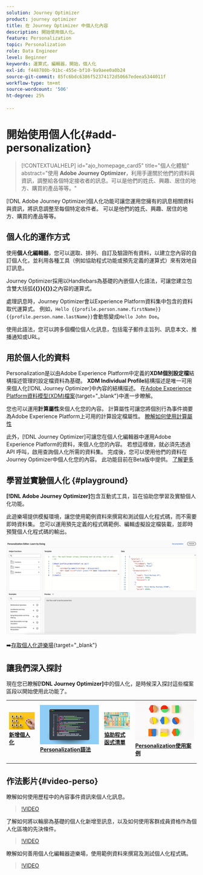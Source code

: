 ```yaml
---
solution: Journey Optimizer
product: journey optimizer
title: 在 Journey Optimizer 中個人化內容
description: 開始使用個人化。
feature: Personalization
topic: Personalization
role: Data Engineer
level: Beginner
keywords: 運算式，編輯器，開始，個人化
exl-id: f448780b-91bc-455e-bf10-9a9aee0a0b24
source-git-commit: 85fc6bdc6386f52374172d50667edeea5344011f
workflow-type: tm+mt
source-wordcount: '506'
ht-degree: 25%

---
```


# 開始使用個人化{#add-personalization}

>[!CONTEXTUALHELP]
>id="ajo_homepage_card5"
>title="個人化體驗"
>abstract="使用 **Adobe Journey Optimizer**，利用手邊關於他們的資料與資訊，調整給各個特定接收者的訊息。可以是他們的姓氏、興趣、居住的地方、購買的產品等等。"

[!DNL Adobe Journey Optimizer]個人化功能可讓您運用您擁有的訊息相關資料與資訊，將訊息調整至每個特定收件者。 可以是他們的姓氏、興趣、居住的地方、購買的產品等等。

## 個人化的運作方式

使用&#x200B;**個人化編輯器**，您可以選取、排列、自訂及驗證所有資料，以建立您內容的自訂個人化，並利用各種工具（例如協助程式功能或預先定義的運算式）來有效地自訂訊息。

Journey Optimizer採用以Handlebars為基礎的內嵌個人化語法，可讓您建立包含雙大括弧&#x200B;**{{}}{{}}**&#x200B;之內容的運算式。

處理訊息時，Journey Optimizer會以Experience Platform資料集中包含的資料取代運算式。 例如，`Hello {{profile.person.name.firstName}} {{profile.person.name.lastName}}`會動態變成`Hello John Doe`。

使用此語法，您可以跨多個欄位個人化訊息，包括電子郵件主旨列、訊息本文、推播通知或URL。

## 用於個人化的資料

Personalization是以由Adobe Experience Platform中定義的&#x200B;**XDM個別設定檔**&#x200B;結構描述管理的設定檔資料為基礎。 **XDM Individual Profile**&#x200B;結構描述是唯一可用來個人化[!DNL Journey Optimizer]中內容的結構描述。 在[Adobe Experience Platform資料模型(XDM)檔案](https://experienceleague.adobe.com/docs/experience-platform/xdm/home.html?lang=zh-Hant){target="_blank"}中進一步瞭解。

您也可以運用&#x200B;**計算屬性**&#x200B;來個人化您的內容。 計算屬性可讓您將個別行為事件摘要為Adobe Experience Platform上可用的計算設定檔屬性。 [瞭解如何使用計算屬性](../audience/computed-attributes.md)

此外，[!DNL Journey Optimizer]可讓您在個人化編輯器中運用Adobe Experience Platform的資料，來個人化您的內容。 若想這樣做，就必須先透過 API 呼叫，啟用查詢個人化所需的資料集。 完成後，您可以使用他們的資料在Journey Optimizer中個人化您的內容。 此功能目前在Beta版中提供。 [了解更多](../personalization/lookup-aep-data.md)

## 學習並實驗個人化 {#playground}

**[!DNL Adobe Journey Optimizer]**&#x200B;包含互動式工具，旨在協助您學習及實驗個人化功能。

此遊樂場提供模擬環境，讓您使用範例資料來撰寫和測試個人化程式碼，而不需要即時資料集。 您可以運用預先定義的程式碼範例、編輯虛擬設定檔裝載，並即時預覽個人化程式碼的輸出。

![個人化遊樂場](assets/playground.png)

➡️[存取個人化遊樂場](https://experienceleague.adobe.com/en/apps/journey-optimizer/ajo-personalization){target="_blank"}

## 讓我們深入探討

現在您已瞭解&#x200B;**[!DNL Journey Optimizer]**&#x200B;中的個人化，是時候深入探討這些檔案區段以開始使用此功能了。

<table style="table-layout:fixed"><tr style="border: 0;">
<td>
<a href="personalization-build-expressions.md">
<img alt="新增個人化" src="assets/do-not-localize/add.png">
</a>
<div>
<a href="personalization-build-expressions.md"><strong>新增個人化</strong></a>
</div>
<p>
</td>
<td>
<a href="../personalization/personalization-syntax.md">
<img alt="銷售機會" src="assets/do-not-localize/syntax.png">
</a>
<div><a href="../personalization/personalization-syntax.md"><strong>Personalization語法</strong>
</div>
<p>
</td>
<td>
<a href="../personalization/functions/functions.md">
<img alt="不常使用" src="assets/do-not-localize/functions.png">
</a>
<div>
<a href="../personalization/functions/functions.md"><strong>協助程式函式清單</strong></a>
</div>
<p></td>
<td>
<a href="../personalization/personalization-use-case.md">
<img alt="不常使用" src="assets/do-not-localize/uc.png">
</a>
<div>
<a href="../personalization/personalization-use-case.md"><strong>Personalization使用案例</strong></a>
</div>
<p></td>
</tr></table>

## 作法影片{#video-perso}

瞭解如何使用歷程中的內容事件資訊來個人化訊息。

>[!VIDEO](https://video.tv.adobe.com/v/334165?quality=12)

了解如何將以輪廓為基礎的個人化新增至訊息，以及如何使用客群成員資格作為個人化區塊的先決條件。

>[!VIDEO](https://video.tv.adobe.com/v/334078?quality=12)

瞭解如何善用個人化編輯器遊樂場，使用範例資料來撰寫及測試個人化程式碼。

>[!VIDEO](https://video.tv.adobe.com/v/3457868?quality=12)
